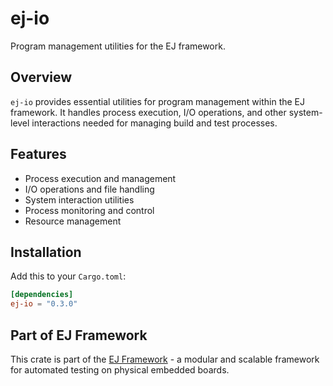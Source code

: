 # ej-io

Program management utilities for the EJ framework.

## Overview

`ej-io` provides essential utilities for program management within the EJ framework. It handles process execution, I/O operations, and other system-level interactions needed for managing build and test processes.

## Features

- Process execution and management
- I/O operations and file handling
- System interaction utilities
- Process monitoring and control
- Resource management

## Installation

Add this to your `Cargo.toml`:

```toml
[dependencies]
ej-io = "0.3.0"
```

## Part of EJ Framework

This crate is part of the [EJ Framework](https://github.com/embj-org/ej) - a modular and scalable framework for automated testing on physical embedded boards.
